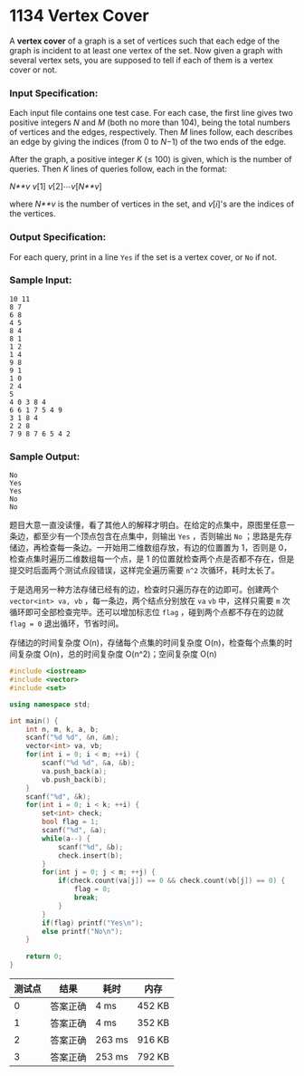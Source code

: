 # 1134 Vertex Cover

A **vertex cover** of a graph is a set of vertices such that each edge of the graph is incident to at least one vertex of the set. Now given a graph with several vertex sets, you are supposed to tell if each of them is a vertex cover or not.

### Input Specification:

Each input file contains one test case. For each case, the first line gives two positive integers *N* and *M* (both no more than 104), being the total numbers of vertices and the edges, respectively. Then *M* lines follow, each describes an edge by giving the indices (from 0 to *N*−1) of the two ends of the edge.

After the graph, a positive integer *K* (≤ 100) is given, which is the number of queries. Then *K* lines of queries follow, each in the format:

*N**v* *v*[1] *v*[2]⋯*v*[*N**v*]

where *N**v* is the number of vertices in the set, and *v*[*i*]'s are the indices of the vertices.

### Output Specification:

For each query, print in a line `Yes` if the set is a vertex cover, or `No` if not.

### Sample Input:

```in
10 11
8 7
6 8
4 5
8 4
8 1
1 2
1 4
9 8
9 1
1 0
2 4
5
4 0 3 8 4
6 6 1 7 5 4 9
3 1 8 4
2 2 8
7 9 8 7 6 5 4 2
```

### Sample Output:

```out
No
Yes
Yes
No
No
```



题目大意一直没读懂，看了其他人的解释才明白。在给定的点集中，原图里任意一条边，都至少有一个顶点包含在点集中，则输出 `Yes` ，否则输出 `No` ；思路是先存储边，再检查每一条边。一开始用二维数组存放，有边的位置置为 1，否则是 0，检查点集时遍历二维数组每一个点，是 1 的位置就检查两个点是否都不存在，但是提交时后面两个测试点段错误，这样完全遍历需要 `n^2` 次循环，耗时太长了。

于是选用另一种方法存储已经有的边，检查时只遍历存在的边即可。创建两个 `vector<int> va, vb` ，每一条边，两个结点分别放在 `va`  `vb` 中，这样只需要 `m` 次循环即可全部检查完毕。还可以增加标志位 `flag` ，碰到两个点都不存在的边就 `flag = 0` 退出循环，节省时间。

存储边的时间复杂度 O(n)，存储每个点集的时间复杂度 O(n)，检查每个点集的时间复杂度 O(n)，总的时间复杂度 O(n^2)；空间复杂度 O(n)

```c++
#include <iostream>
#include <vector>
#include <set>

using namespace std;

int main() {
	int n, m, k, a, b;
	scanf("%d %d", &n, &m);
	vector<int> va, vb;
	for(int i = 0; i < m; ++i) {
		scanf("%d %d", &a, &b);
		va.push_back(a);
		vb.push_back(b);
	}
	scanf("%d", &k);	
	for(int i = 0; i < k; ++i) {
		set<int> check;
		bool flag = 1;
		scanf("%d", &a);
		while(a--) {
			scanf("%d", &b);
			check.insert(b);
		}
		for(int j = 0; j < m; ++j) {
			if(check.count(va[j]) == 0 && check.count(vb[j]) == 0) {
				flag = 0;
				break;
			}
		}
		if(flag) printf("Yes\n");
		else printf("No\n");
	}
	
	return 0;
}
```



| 测试点 | 结果     | 耗时   | 内存   |
| ------ | -------- | ------ | ------ |
| 0      | 答案正确 | 4 ms   | 452 KB |
| 1      | 答案正确 | 4 ms   | 352 KB |
| 2      | 答案正确 | 263 ms | 916 KB |
| 3      | 答案正确 | 253 ms | 792 KB |